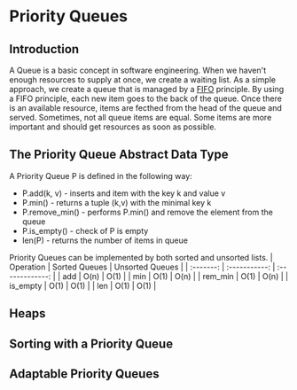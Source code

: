 # Priority Queues

## Introduction
A Queue is a basic concept in software engineering. When we haven't enough resources to supply at once, we create a waiting list. As a simple approach, we create a queue that is managed by a [FIFO](https://en.wikipedia.org/wiki/FIFO_(computing_and_electronics)) principle. By using a FIFO principle, each new item goes to the back of the queue. Once there is an available resource, items are fecthed from the head of the queue and served. Sometimes, not all queue items are equal. Some items are more important and should get resources as soon as possible. 

## The Priority Queue Abstract Data Type
A Priority Queue P is defined in the following way:
- P.add(k, v) - inserts and item with the key k and value v
- P.min() - returns a tuple (k,v) with the minimal key k
- P.remove_min() - performs P.min() and remove the element from the queue  
- P.is_empty() - check of P is empty
- len(P) - returns the number of items in queue

Priority Queues can be implemented by both sorted and unsorted lists.
| Operation | Sorted Queues | Unsorted Queues |
| :-------: | :-----------: | :-------------: |
| add       | O(n)          | O(1)            |
| min       | O(1)          | O(n)            |
| rem_min   | O(1)          | O(n)            |
| is_empty  | O(1)          | O(1)            |
| len       | O(1)          | O(1)            |


## Heaps


##  Sorting with a Priority Queue

## Adaptable Priority Queues


